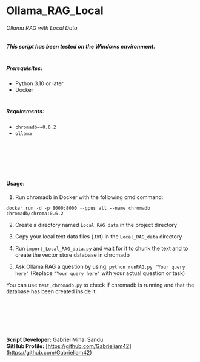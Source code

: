 # Ollama_RAG_Local

###### Ollama RAG with Local Data

##### This script has been tested on the Windows environment.
#

##### Prerequisites:

- Python 3.10 or later
- Docker
#

##### Requirements:

- `chromadb==0.6.2`
- `ollama`




<br><br>





<br><br>

#### Usage:

1. Run chromadb in Docker with the following cmd command:

`docker run -d -p 8000:8000 --gpus all --name chromadb chromadb/chroma:0.6.2`

2. Create a directory named `Local_RAG_data` in the project directory

3. Copy your local text data files (.txt) in the `Local_RAG_data` directory

4. Run `import_Local_RAG_data.py` and wait for it to chunk the text and to create the vector store database in chromadb

5. Ask Ollama RAG a question by using: `python runRAG.py "Your query here"` (Replace `"Your query here"` with your actual question or task)

You can use `test_chromadb.py` to check if chromadb is running and that the database has been created inside it.

<br><br>





<br><br>


**Script Developer:** Gabriel Mihai Sandu  
**GitHub Profile:** [https://github.com/Gabrieliam42](https://github.com/Gabrieliam42)
